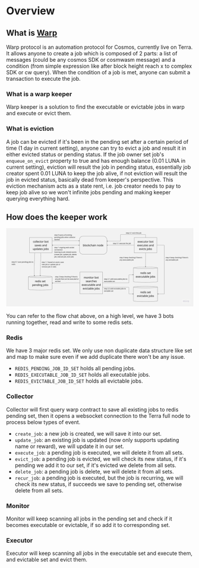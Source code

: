 # Overview

## What is [Warp](https://warp.money/)

Warp protocol is an automation protocol for Cosmos, currently live on Terra. It allows anyone to create a job which is composed of 2 parts: a list of messages (could be any cosmos SDK or cosmwasm message) and a condition (from simple expression like after block height reach x to complex SDK or cw query). When the condition of a job is met, anyone can submit a transaction to execute the job.

### What is a warp keeper

Warp keeper is a solution to find the executable or evictable jobs in warp and execute or evict them.

### What is eviction

A job can be evicted if it's been in the pending set after a certain period of time (1 day in current setting), anyone can try to evict a job and result it in either evicted status or pending status. If the job owner set job's `enqueue_on_evict` property to true and has enough balance (0.01 LUNA in current setting), eviction will result the job in pending status, essentially job creator spent 0.01 LUNA to keep the job alive, if not eviction will result the job in evicted status, basically dead from keeper's perspective. This eviction mechanism acts as a state rent, i.e. job creator needs to pay to keep job alive so we won't infinite jobs pending and making keeper querying everything hard.

## How does the keeper work

![warp flow chart](warp_flow_chart.jpg)

You can refer to the flow chat above, on a high level, we have 3 bots running together, read and write to some redis sets.

### Redis

We have 3 major redis set. We only use non duplicate data structure like set and map to make sure even if we add duplicate there won't be any issue.

- `REDIS_PENDING_JOB_ID_SET` holds all pending jobs.
- `REDIS_EXECUTABLE_JOB_ID_SET` holds all executable jobs.
- `REDIS_EVICTABLE_JOB_ID_SET` holds all evictable jobs.

### Collector

Collector will first query warp contract to save all existing jobs to redis pending set, then it opens a websocket connection to the Terra full node to process below types of event.

- `create_job`: a new job is created, we will save it into our set.
- `update_job`: an existing job is updated (now only supports updating name or reward), we will update it in our set.
- `execute_job`: a pending job is executed, we will delete it from all sets.
- `evict_job`: a pending job is evicted, we will check its new status, if it's pending we add it to our set, if it's evicted we delete from all sets.
- `delete_job`: a pending job is delete, we will delete it from all sets.
- `recur_job`: a pending job is executed, but the job is recurring, we will check its new status, if succeeds we save to pending set, otherwise delete from all sets.

### Monitor

Monitor will keep scanning all jobs in the pending set and check if it becomes executable or evictable, if so add it to corresponding set.

### Executor

Executor will keep scanning all jobs in the executable set and execute them, and evictable set and evict them.

